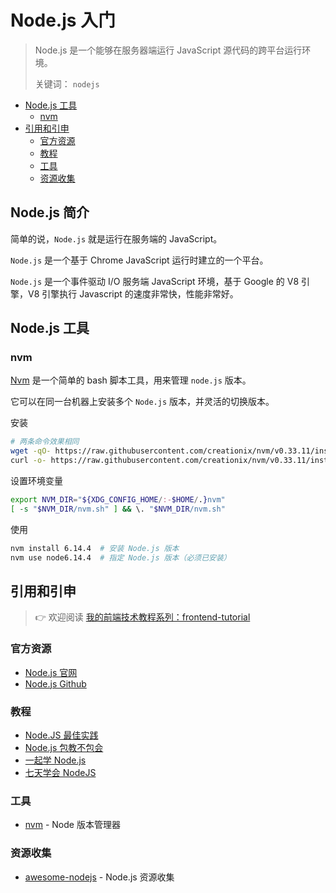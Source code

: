 # Node.js 入门

> Node.js 是一个能够在服务器端运行 JavaScript 源代码的跨平台运行环境。
>
> 关键词： `nodejs`

<!-- TOC depthFrom:2 depthTo:3 -->

- [Node.js 工具](#nodejs-工具)
  - [nvm](#nvm)
- [引用和引申](#引用和引申)
  - [官方资源](#官方资源)
  - [教程](#教程)
  - [工具](#工具)
  - [资源收集](#资源收集)

<!-- /TOC -->

## Node.js 简介

简单的说，`Node.js` 就是运行在服务端的 JavaScript。

`Node.js` 是一个基于 Chrome JavaScript 运行时建立的一个平台。

`Node.js` 是一个事件驱动 I/O 服务端 JavaScript 环境，基于 Google 的 V8 引擎，V8 引擎执行 Javascript 的速度非常快，性能非常好。

## Node.js 工具

### nvm

[Nvm](https://github.com/creationix/nvm) 是一个简单的 bash 脚本工具，用来管理 `node.js` 版本。

它可以在同一台机器上安装多个 `Node.js` 版本，并灵活的切换版本。

安装

```sh
# 两条命令效果相同
wget -qO- https://raw.githubusercontent.com/creationix/nvm/v0.33.11/install.sh | bash
curl -o- https://raw.githubusercontent.com/creationix/nvm/v0.33.11/install.sh | bash
```

设置环境变量

```sh
export NVM_DIR="${XDG_CONFIG_HOME/:-$HOME/.}nvm"
[ -s "$NVM_DIR/nvm.sh" ] && \. "$NVM_DIR/nvm.sh"
```

使用

```sh
nvm install 6.14.4  # 安装 Node.js 版本
nvm use node6.14.4  # 指定 Node.js 版本（必须已安装）
```

## 引用和引申

> 👉 欢迎阅读 [我的前端技术教程系列：frontend-tutorial](https://github.com/dunwu/frontend-tutorial)

### 官方资源

- [Node.js 官网](https://nodejs.org/zh-cn/)
- [Node.js Github](https://github.com/nodejs/node)

### 教程

- [Node.JS 最佳实践](https://github.com/i0natan/nodebestpractices)
- [Node.js 包教不包会](https://github.com/alsotang/node-lessons)
- [一起学 Node.js](https://github.com/nswbmw/N-blog)
- [七天学会 NodeJS](https://github.com/nqdeng/7-days-nodejs)

### 工具

- [nvm](https://github.com/creationix/nvm) - Node 版本管理器

### 资源收集

- [awesome-nodejs](https://github.com/sindresorhus/awesome-nodejs) - Node.js 资源收集
